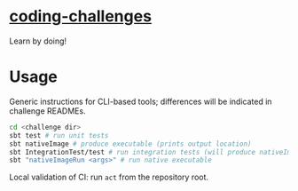 # [coding-challenges](https://codingchallenges.fyi/challenges/challenge-wc/)

Learn by doing!

# Usage
Generic instructions for CLI-based tools; differences will be indicated in challenge READMEs.

```bash
cd <challenge dir>
sbt test # run unit tests
sbt nativeImage # produce executable (prints output location)
sbt IntegrationTest/test # run integration tests (will produce nativeImage first)
sbt "nativeImageRun <args>" # run native executable
```

Local validation of CI: run `act` from the repository root.
